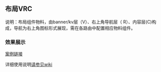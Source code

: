 ## 布局VRC
说明：布局组件物料，由banner/kv层（V）、右上角导航层（ R）、内容层(C)构成，导航为右上角图标形式展现，需在各路由中配置相应物料组件。

### 效果展示
[案例链接](https://webapp.zhaopin.com/2023/shh/ylsyz0320ZL85636/preview/#/?_blank)

详细使用说明[请参见wiki](https://wiki.zhaopin.com/display/DSC/VRC?_blank)
